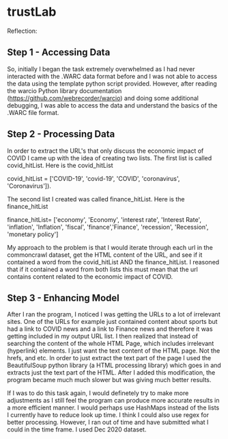 # trustLab

Reflection:

## Step 1 - Accessing Data
So, initially I began the task extremely overwhelmed as I had never interacted with the .WARC data format before and I was not able to access the data using the template python script provided. However, after reading the warcio Python library documentation (https://github.com/webrecorder/warcio) and doing some additional debugging, I was able to access the data and understand the basics of the .WARC file format. 

## Step 2 - Processing Data
In order to extract the URL's that only discuss the economic impact of COVID I came up with the idea of creating two lists. The first list is called covid_hitList. Here is the covid_hitList 

covid_hitList = ['COVID-19', 'covid-19', 'COVID', 'coronavirus', 'Coronavirus']). 

The second list I created was called  finance_hitList. Here is the finance_hitList 

finance_hitList= ['economy', 'Economy', 'interest rate', 'Interest Rate', 'inflation', 'Inflation', 'fiscal', 'finance','Finance', 'recession', 'Recession', 'monetary policy']

My approach to the problem is that I would iterate through each url in the commoncrawl dataset, get the HTML content of the URL, and see if it contained a word from the covid_hitList AND the finance_hitList. I reasoned that if it contained a word from both lists this must mean that the url contains content related to the economic impact of COVID.

## Step 3 - Enhancing Model

After I ran the program, I noticed I was getting the URLs to a lot of irrelevant sites. One of the URLs for example just contained content about sports but had a link to COVID news and a link to Finance news and therefore it was getting included in my output URL list. I then realized that instead of searching the content of the whole HTML Page, which includes irrelevant <a> (hyperlink) elements. I just want the text content of the HTML page. Not the hrefs, and etc. In order to just extract the text part of the page I used the BeautifulSoup python library (a HTML processing library) which goes in and extracts just the text part of the HTML. After I added this modification, the program became much much slower but was giving much better results.


If I was to do this task again, I would definetely try to make more adjustments as I still feel the program can produce more accurate results in a more efficient manner. I would perhaps use HashMaps instead of the lists I currently have to reduce look up time. I think I could also use regex for better processing. However, I ran out of time and have submitted what I could in the time frame. I used Dec 2020 dataset.
